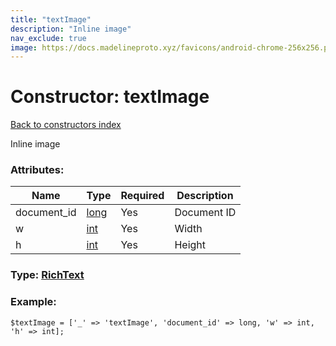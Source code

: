 ```yaml
---
title: "textImage"
description: "Inline image"
nav_exclude: true
image: https://docs.madelineproto.xyz/favicons/android-chrome-256x256.png
---
```

# Constructor: textImage  
[Back to constructors index](/API_docs/constructors/index.html)



Inline image

### Attributes:

| Name     |    Type       | Required | Description |
|----------|---------------|----------|-------------|
|document\_id|[long](/API_docs/types/long.html) | Yes|Document ID|
|w|[int](/API_docs/types/int.html) | Yes|Width|
|h|[int](/API_docs/types/int.html) | Yes|Height|



### Type: [RichText](/API_docs/types/RichText.html)


### Example:

```
$textImage = ['_' => 'textImage', 'document_id' => long, 'w' => int, 'h' => int];
```  

